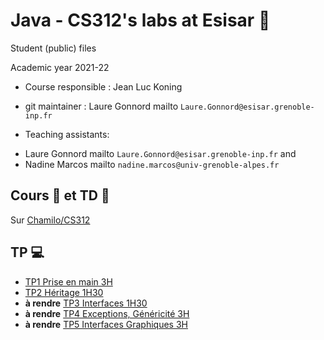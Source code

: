 # Java - CS312's labs at Esisar :school:

Student (public) files

Academic year 2021-22

* Course responsible : Jean Luc Koning

* git maintainer : Laure Gonnord mailto `Laure.Gonnord@esisar.grenoble-inp.fr`

* Teaching assistants:
- Laure Gonnord mailto `Laure.Gonnord@esisar.grenoble-inp.fr` and
- Nadine Marcos mailto `nadine.marcos@univ-grenoble-alpes.fr`


## Cours :book: et TD :pencil:

Sur [Chamilo/CS312](https://chamilo.grenoble-inp.fr/courses/ESISAR3AMCS312/index.php)


## TP :computer: 

* [TP1 Prise en main 3H](TP01/README.md)
* [TP2 Héritage 1H30](TP02/README.md)
* **à rendre** [TP3 Interfaces 1H30](TP03/README.md)
* **à rendre** [TP4 Exceptions, Généricité 3H](TP04/README.md)
* **à rendre** [TP5 Interfaces Graphiques 3H](TP05/README.md)
